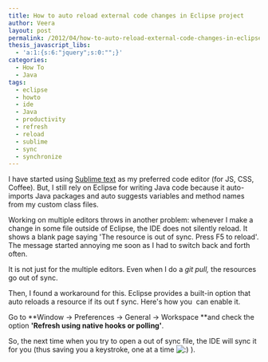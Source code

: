 ```yaml
---
title: How to auto reload external code changes in Eclipse project
author: Veera
layout: post
permalink: /2012/04/how-to-auto-reload-external-code-changes-in-eclipse-project/
thesis_javascript_libs:
  - 'a:1:{s:6:"jquery";s:0:"";}'
categories:
  - How To
  - Java
tags:
  - eclipse
  - howto
  - ide
  - Java
  - productivity
  - refresh
  - reload
  - sublime
  - sync
  - synchronize
---
```


I have started using [Sublime text][1] as my preferred code editor (for JS, CSS, Coffee). But, I still rely on Eclipse for writing Java code because it auto-imports Java packages and auto suggests variables and method names from my custom class files.

 [1]: http://veerasundar.com/blog/2012/03/unix-alias-with-parameters-or-opening-sublime-text-editor-from-command-line/

Working on multiple editors throws in another problem: whenever I make a change in some file outside of Eclipse, the IDE does not silently reload. It shows a blank page saying 'The resource is out of sync. Press F5 to reload'. The message started annoying me soon as I had to switch back and forth often.

It is not just for the multiple editors. Even when I do a *git pull,* the resources go out of sync.

Then, I found a workaround for this. Eclipse provides a built-in option that auto reloads a resource if its out f sync. Here's how you  can enable it.

Go to **Window -> Preferences -> General -> Workspace **and check the option **'Refresh using native hooks or polling'**.

So, the next time when you try to open a out of sync file, the IDE will sync it for you (thus saving you a keystroke, one at a time ![:)][2] ).

 [2]: http://veerasundar.com/blog/wp-includes/images/smilies/icon_smile.gif